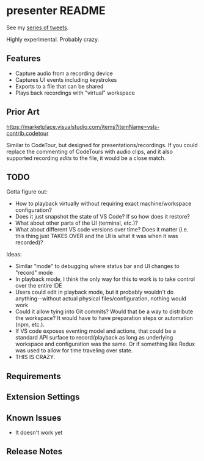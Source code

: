 # presenter README

See my [series of tweets](https://twitter.com/kamranayub/status/884236601945206785).

Highly experimental. Probably crazy.

## Features

- Capture audio from a recording device
- Captures UI events including keystrokes
- Exports to a file that can be shared
- Plays back recordings with "virtual" workspace

## Prior Art

https://marketplace.visualstudio.com/items?itemName=vsls-contrib.codetour

Similar to CodeTour, but designed for presentations/recordings. If you could replace the commenting of CodeTours with audio clips, and it also supported recording _edits_ to the file, it would be a close match.

## TODO

Gotta figure out:

- How to playback virtually without requiring exact machine/workspace configuration?
- Does it just snapshot the state of VS Code? If so how does it restore?
- What about other parts of the UI (terminal, etc.)?
- What about different VS code versions over time? Does it matter (i.e. this thing just TAKES OVER and the UI is what it was when it was recorded)?

Ideas:

- Similar "mode" to debugging where status bar and UI changes to "record" mode
- In playback mode, I think the only way for this to work is to take control over the entire IDE
- Users could edit in playback mode, but it probably wouldn't do anything--without actual physical files/configuration, nothing would work
- Could it allow tying into Git commits? Would that be a way to distribute the workspace? It would have to have preparation steps or automation (npm, etc.).
- If VS code exposes eventing model and actions, that could be a standard API surface to record/playback as long as underlying workspace and configuration was the same. Or if something like Redux was used to allow for time traveling over state.
- THIS IS CRAZY.

## Requirements

<!--
If you have any requirements or dependencies, add a section describing those and how to install and configure them.
-->

## Extension Settings

<!--
Include if your extension adds any VS Code settings through the `contributes.configuration` extension point.

For example:

This extension contributes the following settings:

* `myExtension.enable`: enable/disable this extension
* `myExtension.thing`: set to `blah` to do something
-->

## Known Issues

- It doesn't work yet

## Release Notes

